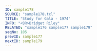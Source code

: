 ```yaml
---
ID: sample178
SOURCE: "sample178.tcl"
TITLE: "Study for Gala - 1974"
INFO: "<BR>Bridget Riley"
RELATED: "sample176 sample177 sample179"
seqNo: 105
prevID: sample177
nextID: sample179
---
```

